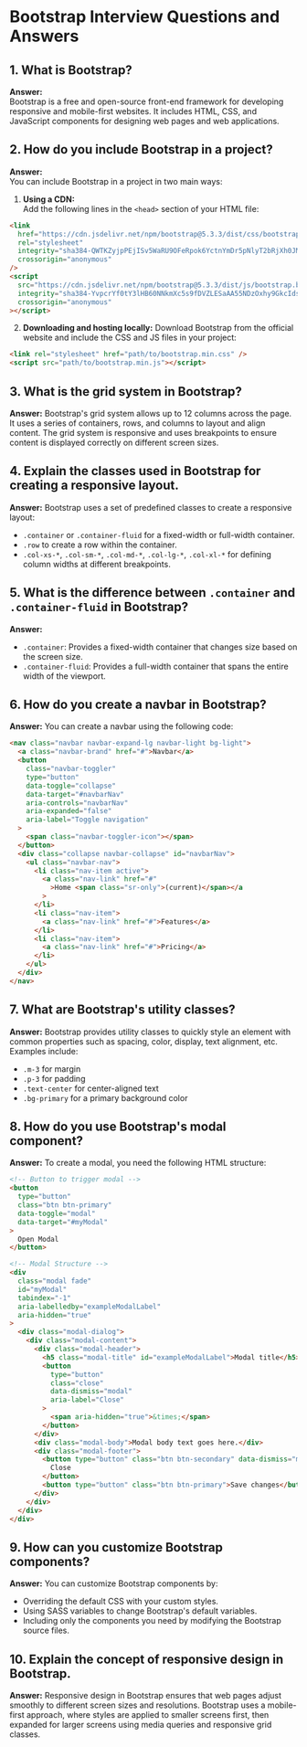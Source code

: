 # Bootstrap Interview Questions and Answers

## 1. What is Bootstrap?

**Answer:**  
Bootstrap is a free and open-source front-end framework for developing responsive and mobile-first websites. It includes HTML, CSS, and JavaScript components for designing web pages and web applications.

## 2. How do you include Bootstrap in a project?

**Answer:**  
You can include Bootstrap in a project in two main ways:

1. **Using a CDN:**  
   Add the following lines in the `<head>` section of your HTML file:

```html
<link
  href="https://cdn.jsdelivr.net/npm/bootstrap@5.3.3/dist/css/bootstrap.min.css"
  rel="stylesheet"
  integrity="sha384-QWTKZyjpPEjISv5WaRU9OFeRpok6YctnYmDr5pNlyT2bRjXh0JMhjY6hW+ALEwIH"
  crossorigin="anonymous"
/>
<script
  src="https://cdn.jsdelivr.net/npm/bootstrap@5.3.3/dist/js/bootstrap.bundle.min.js"
  integrity="sha384-YvpcrYf0tY3lHB60NNkmXc5s9fDVZLESaAA55NDzOxhy9GkcIdslK1eN7N6jIeHz"
  crossorigin="anonymous"
></script>
```

2. **Downloading and hosting locally:**
   Download Bootstrap from the official website and include the CSS and JS files in your project:

```html
<link rel="stylesheet" href="path/to/bootstrap.min.css" />
<script src="path/to/bootstrap.min.js"></script>
```

## 3. What is the grid system in Bootstrap?

**Answer:**
Bootstrap's grid system allows up to 12 columns across the page. It uses a series of containers, rows, and columns to layout and align content. The grid system is responsive and uses breakpoints to ensure content is displayed correctly on different screen sizes.

## 4. Explain the classes used in Bootstrap for creating a responsive layout.

**Answer:**
Bootstrap uses a set of predefined classes to create a responsive layout:

- `.container` or `.container-fluid` for a fixed-width or full-width container.
- `.row` to create a row within the container.
- `.col-xs-*`, `.col-sm-*`, `.col-md-*`, `.col-lg-*`, `.col-xl-*` for defining column widths at different breakpoints.

## 5. What is the difference between `.container` and `.container-fluid` in Bootstrap?

**Answer:**

- `.container`: Provides a fixed-width container that changes size based on the screen size.
- `.container-fluid`: Provides a full-width container that spans the entire width of the viewport.

## 6. How do you create a navbar in Bootstrap?

**Answer:**
You can create a navbar using the following code:

```html
<nav class="navbar navbar-expand-lg navbar-light bg-light">
  <a class="navbar-brand" href="#">Navbar</a>
  <button
    class="navbar-toggler"
    type="button"
    data-toggle="collapse"
    data-target="#navbarNav"
    aria-controls="navbarNav"
    aria-expanded="false"
    aria-label="Toggle navigation"
  >
    <span class="navbar-toggler-icon"></span>
  </button>
  <div class="collapse navbar-collapse" id="navbarNav">
    <ul class="navbar-nav">
      <li class="nav-item active">
        <a class="nav-link" href="#"
          >Home <span class="sr-only">(current)</span></a
        >
      </li>
      <li class="nav-item">
        <a class="nav-link" href="#">Features</a>
      </li>
      <li class="nav-item">
        <a class="nav-link" href="#">Pricing</a>
      </li>
    </ul>
  </div>
</nav>
```

## 7. What are Bootstrap's utility classes?

**Answer:**
Bootstrap provides utility classes to quickly style an element with common properties such as spacing, color, display, text alignment, etc. Examples include:

- `.m-3` for margin
- `.p-3` for padding
- `.text-center` for center-aligned text
- `.bg-primary` for a primary background color

## 8. How do you use Bootstrap's modal component?

**Answer:**
To create a modal, you need the following HTML structure:

```html
<!-- Button to trigger modal -->
<button
  type="button"
  class="btn btn-primary"
  data-toggle="modal"
  data-target="#myModal"
>
  Open Modal
</button>

<!-- Modal Structure -->
<div
  class="modal fade"
  id="myModal"
  tabindex="-1"
  aria-labelledby="exampleModalLabel"
  aria-hidden="true"
>
  <div class="modal-dialog">
    <div class="modal-content">
      <div class="modal-header">
        <h5 class="modal-title" id="exampleModalLabel">Modal title</h5>
        <button
          type="button"
          class="close"
          data-dismiss="modal"
          aria-label="Close"
        >
          <span aria-hidden="true">&times;</span>
        </button>
      </div>
      <div class="modal-body">Modal body text goes here.</div>
      <div class="modal-footer">
        <button type="button" class="btn btn-secondary" data-dismiss="modal">
          Close
        </button>
        <button type="button" class="btn btn-primary">Save changes</button>
      </div>
    </div>
  </div>
</div>
```

## 9. How can you customize Bootstrap components?

**Answer:**
You can customize Bootstrap components by:

- Overriding the default CSS with your custom styles.
- Using SASS variables to change Bootstrap's default variables.
- Including only the components you need by modifying the Bootstrap source files.

## 10. Explain the concept of responsive design in Bootstrap.

**Answer:**
Responsive design in Bootstrap ensures that web pages adjust smoothly to different screen sizes and resolutions. Bootstrap uses a mobile-first approach, where styles are applied to smaller screens first, then expanded for larger screens using media queries and responsive grid classes.
